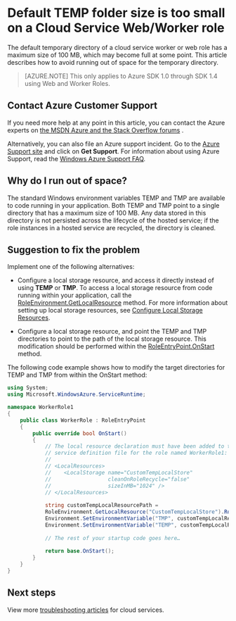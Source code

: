 <properties 
   pageTitle="Default TEMP folder size is too small for a role | Windows Azure"
   description="A cloud service role has a limited amount of space for the TEMP folder. This article provides some suggestions on how to avoid running out of space."
   services="cloud-services"
   documentationCenter=""
   authors="Thraka"
   manager="msmets"
   editor=""
   tags="top-support-issue"/>
<tags
	ms.service="cloud-services"
	ms.date="10/14/2015"
	wacn.date=""/>

# Default TEMP folder size is too small on a Cloud Service Web/Worker role

The default temporary directory of a cloud service worker or web role has a maximum size of 100 MB, which may become full at some point. This article describes how to avoid running out of space for the temporary directory.

>[AZURE.NOTE] This only applies to Azure SDK 1.0 through SDK 1.4 using Web and Worker Roles.

## Contact Azure Customer Support

If you need more help at any point in this article, you can contact the Azure experts on [the MSDN Azure and the Stack Overflow <!-- deleted by customization forums](http://azure.microsoft.com/support/forums/) --><!-- keep by customization: begin --> forums](/support/forums/) <!-- keep by customization: end -->.

Alternatively, you can also file an Azure support incident. Go to the [Azure Support <!-- deleted by customization site](http://azure.microsoft.com/support/options/) --><!-- keep by customization: begin --> site](/support/options/) <!-- keep by customization: end --> and click on **Get Support**. For information about using Azure Support, read the [Windows Azure Support FAQ](/support/faq/).


## Why do I run out of space?
The standard Windows environment variables TEMP and TMP are available to code running in your application. Both TEMP and TMP point to a single directory that has a maximum size of 100 MB. Any data stored in this directory is not persisted across the lifecycle of the hosted service; if the role instances in a hosted service are recycled, the directory is cleaned.

## Suggestion to fix the problem
Implement one of the following alternatives:

- Configure a local storage resource, and access it directly instead of using **TEMP** or **TMP**. To access a local storage resource from code running within your application, call the [RoleEnvironment.GetLocalResource](https://msdn.microsoft.com/zh-cn/library/microsoft.windowsazure.serviceruntime.roleenvironment.getlocalresource.aspx) method. For more information about setting up local storage resources, see [Configure Local Storage Resources](/documentation/articles/cloud-services-configure-local-storage-resources).

- Configure a local storage resource, and point the TEMP and TMP directories to point to the path of the local storage resource. This modification should be performed within the [RoleEntryPoint.OnStart](https://msdn.microsoft.com/zh-cn/library/microsoft.windowsazure.serviceruntime.roleentrypoint.onstart.aspx) method.

The following code example shows how to modify the target directories for TEMP and TMP from within the OnStart method:


```csharp
using System;
using Microsoft.WindowsAzure.ServiceRuntime;

namespace WorkerRole1
{
    public class WorkerRole : RoleEntryPoint
    {
        public override bool OnStart()
        {
            // The local resource declaration must have been added to the
            // service definition file for the role named WorkerRole1:
            //
            // <LocalResources>
            //    <LocalStorage name="CustomTempLocalStore" 
            //                  cleanOnRoleRecycle="false" 
            //                  sizeInMB="1024" />
            // </LocalResources>
            
            string customTempLocalResourcePath = 
            RoleEnvironment.GetLocalResource("CustomTempLocalStore").RootPath;
            Environment.SetEnvironmentVariable("TMP", customTempLocalResourcePath);
            Environment.SetEnvironmentVariable("TEMP", customTempLocalResourcePath);
            
            // The rest of your startup code goes here…
            
            return base.OnStart();
        }
    }
}
```

## Next steps

View more [troubleshooting articles](..\?tag=top-support-issue&service=cloud-services) for cloud services.

